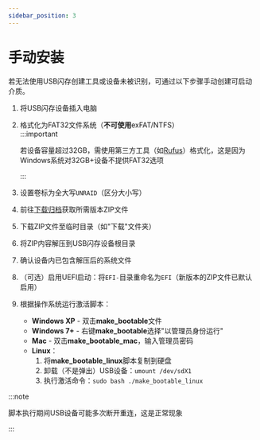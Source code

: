 ```yaml
---
sidebar_position: 3
---
```


# 手动安装

若无法使用USB闪存创建工具或设备未被识别，可通过以下步骤手动创建可启动介质。

1. 将USB闪存设备插入电脑
2. 格式化为FAT32文件系统（**不可使用**exFAT/NTFS）  
   :::important

   若设备容量超过32GB，需使用第三方工具（如[Rufus](https://rufus.ie/)）格式化，这是因为Windows系统对32GB+设备不提供FAT32选项

   :::
3. 设置卷标为全大写`UNRAID`（区分大小写）
4. 前往[下载归档](../download_list.mdx)获取所需版本ZIP文件
5. 下载ZIP文件至临时目录（如"下载"文件夹）
6. 将ZIP内容解压到USB闪存设备根目录
7. 确认设备内已包含解压后的系统文件
8. （可选）启用UEFI启动：将`EFI-`目录重命名为`EFI`（新版本的ZIP文件已默认启用）
9. 根据操作系统运行激活脚本：
   * **Windows XP** - 双击**make_bootable**文件
   * **Windows 7+** - 右键**make_bootable**选择"以管理员身份运行"
   * **Mac** - 双击**make_bootable_mac**，输入管理员密码
   * **Linux**：
      1. 将**make_bootable_linux**脚本复制到硬盘
      2. 卸载（不是弹出）USB设备：`umount /dev/sdX1`
      3. 执行激活命令：`sudo bash ./make_bootable_linux`

:::note

脚本执行期间USB设备可能多次断开重连，这是正常现象

:::

